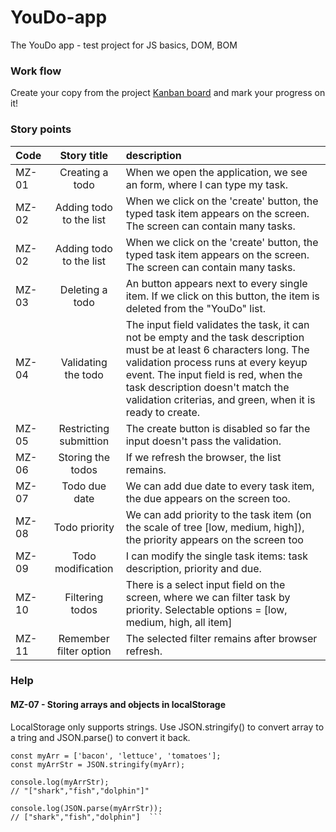 # YouDo-app
The YouDo app - test project for JS basics, DOM, BOM

### Work flow
Create your copy from the project <a href="https://jamboard.google.com/d/1hzc1YTasUJAWPheYo_j9iUdnOQjgG-o9ivvbT8SdDXU/edit?usp=sharing" target="_blank">Kanban board</a> and mark your progress on it!

### Story points

| Code       | Story title | description     |
| :---       |    :----:   | :---          |
| MZ-01      | Creating a todo       |When we open the application, we see an form, where I can type my task.   |
| MZ-02      | Adding todo to the list        | When we click on the 'create' button, the typed task item appears on the screen. The screen can contain many tasks.   |
| MZ-02      | Adding todo to the list        | When we click on the 'create' button, the typed task item appears on the screen. The screen can contain many tasks.   |
| MZ-03      | Deleting a todo | An button appears next to every single item. If we click on this button, the item is deleted from the "YouDo" list. |
| MZ-04    | Validating the todo | The input field validates the task, it can not be empty and the task description must be at least 6 characters long. The validation process runs at every keyup event. The input field is red, when the task description doesn't match the validation criterias, and green, when it is ready to create. |
| MZ-05    | Restricting submittion  | The create button is disabled so far the input doesn't pass the validation.  |
| MZ-06    | Storing the todos | If we refresh the browser, the list remains. |
| MZ-07    | Todo due date | We can add due date to every task item, the due appears on the screen too. |
| MZ-08    | Todo priority | We can add priority to the task item (on the scale of tree [low, medium, high]), the priority appears on the screen too |
| MZ-09    |Todo modification | I can modify the single task items: task description, priority and due. |
| MZ-10    | Filtering todos |There is a select input field on the screen, where we can filter task by priority. Selectable options = [low, medium, high, all item] |
| MZ-11    |  Remember filter option |The selected filter remains after browser refresh. |


### Help
#### MZ-07  -  Storing arrays and objects in localStorage
LocalStorage only supports strings. Use JSON.stringify() to convert array to a tring and JSON.parse() to convert it back. 
```   
const myArr = ['bacon', 'lettuce', 'tomatoes'];
const myArrStr = JSON.stringify(myArr); 

console.log(myArrStr);
// "["shark","fish","dolphin"]"

console.log(JSON.parse(myArrStr));
// ["shark","fish","dolphin"]  ``` 


